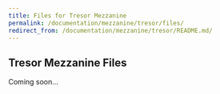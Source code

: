 ```yaml
---
title: Files for Tresor Mezzanine
permalink: /documentation/mezzanine/tresor/files/
redirect_from: /documentation/mezzanine/tresor/README.md/
---
```

## Tresor Mezzanine Files

Coming soon...
